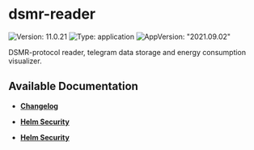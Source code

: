 # dsmr-reader

![Version: 11.0.21](https://img.shields.io/badge/Version-11.0.21-informational?style=flat-square) ![Type: application](https://img.shields.io/badge/Type-application-informational?style=flat-square) ![AppVersion: "2021.09.02"](https://img.shields.io/badge/AppVersion-"2021.09.02"-informational?style=flat-square)

DSMR-protocol reader, telegram data storage and energy consumption visualizer.

## Available Documentation

- [**Changelog**](CHANGELOG)

- [**Helm Security**](container-security)

- [**Helm Security**](helm-security)

